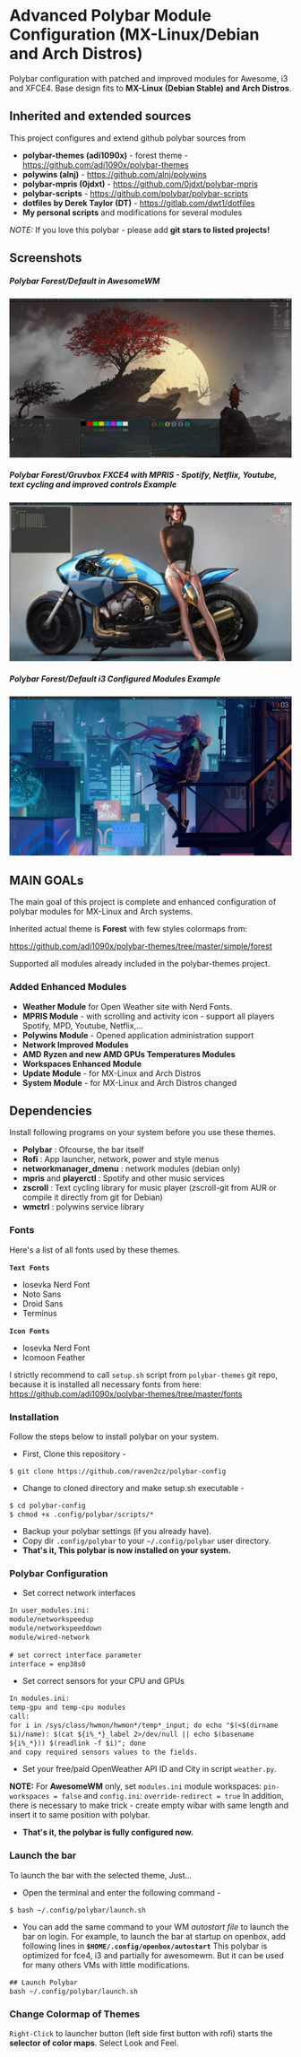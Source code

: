 # Advanced Polybar Module Configuration (MX-Linux/Debian and Arch Distros)

Polybar configuration with patched and improved modules for Awesome, i3 and XFCE4. Base design fits to **MX-Linux (Debian Stable) and Arch Distros**.

## Inherited and extended sources

This project configures and extend github polybar sources from

* **polybar-themes (adi1090x)** - forest theme - https://github.com/adi1090x/polybar-themes
* **polywins (alnj)** - https://github.com/alnj/polywins
* **polybar-mpris (0jdxt)** - https://github.com/0jdxt/polybar-mpris
* **polybar-scripts** - https://github.com/polybar/polybar-scripts
* **dotfiles by Derek Taylor (DT)** - https://gitlab.com/dwt1/dotfiles
* **My personal scripts** and modifications for several modules

*NOTE:* If you love this polybar - please add **git stars to listed projects!**

## Screenshots

##### Polybar Forest/Default in AwesomeWM
![Polybar Forest/Gruvbox FXCE4 with MPRIS (Spotify) Example](images/polybar-example-3-awesomewm.jpg)

##### Polybar Forest/Gruvbox FXCE4 with MPRIS - Spotify, Netflix, Youtube, text cycling and improved controls Example
![Polybar Forest/Gruvbox FXCE4 with MPRIS (Spotify) Example](images/polybar-example-2.jpg)

##### Polybar Forest/Default i3 Configured Modules Example
![Polybar Forest/Default i3 Configured Modules Example](images/polybar-example-1.jpg)

## MAIN GOALs

The main goal of this project is complete and enhanced configuration of polybar modules for MX-Linux and Arch systems.

Inherited actual theme is **Forest** with few styles colormaps from:

https://github.com/adi1090x/polybar-themes/tree/master/simple/forest

Supported all modules already included in the polybar-themes project.

### Added Enhanced Modules

* **Weather Module** for Open Weather site with Nerd Fonts.
* **MPRIS Module** - with scrolling and activity icon - support all players Spotify, MPD, Youtube, Netflix,...
* **Polywins Module** - Opened application administration support
* **Network Improved Modules**
* **AMD Ryzen and new AMD GPUs Temperatures Modules**
* **Workspaces Enhanced Module**
* **Update Module** - for MX-Linux and Arch Distros
* **System Module** - for MX-Linux and Arch Distros changed

## Dependencies

Install following programs on your system before you use these themes.

* **Polybar** : Ofcourse, the bar itself
* **Rofi** : App launcher, network, power and style menus
* **networkmanager_dmenu** : network modules (debian only)
* **mpris** and **playerctl** : Spotify and other music services
* **zscroll** : Text cycling library for music player (zscroll-git from AUR or compile it directly from git for Debian)
* **wmctrl** : polywins service library

### Fonts

Here's a list of all fonts used by these themes.

**`Text Fonts`**

- Iosevka Nerd Font
- Noto Sans
- Droid Sans
- Terminus

**`Icon Fonts`**

- Iosevka Nerd Font
- Icomoon Feather

I strictly recommend to call `setup.sh` script from `polybar-themes` git repo, because it is installed all necessary fonts from here:
https://github.com/adi1090x/polybar-themes/tree/master/fonts

### Installation

Follow the steps below to install polybar on your system.

- First, Clone this repository -
```
$ git clone https://github.com/raven2cz/polybar-config
```

- Change to cloned directory and make setup.sh executable -
```
$ cd polybar-config
$ chmod +x .config/polybar/scripts/*
```

- Backup your polybar settings (if you already have).
- Copy dir `.config/polybar` to your `~/.config/polybar` user directory.
- **That's it, This polybar is now installed on your system.**

### Polybar Configuration

- Set correct network interfaces

```
In user_modules.ini:
module/networkspeedup
module/networkspeeddown
module/wired-network

# set correct interface parameter
interface = enp38s0
```

- Set correct sensors for your CPU and GPUs

```
In modules.ini:
temp-gpu and temp-cpu modules
call:
for i in /sys/class/hwmon/hwmon*/temp*_input; do echo "$(<$(dirname $i)/name): $(cat ${i%_*}_label 2>/dev/null || echo $(basename ${i%_*})) $(readlink -f $i)"; done
and copy required sensors values to the fields.
```

- Set your free/paid OpenWeather API ID and City in script `weather.py`.

**NOTE:** For **AwesomeWM** only, set `modules.ini` module workspaces: `pin-workspaces = false` and `config.ini`: `override-redirect = true`
In addition, there is necessary to make trick - create empty wibar with same length and insert it to same position with polybar.

- **That's it, the polybar is fully configured now.**

### Launch the bar

To launch the bar with the selected theme, Just...

- Open the terminal and enter the following command -
```
$ bash ~/.config/polybar/launch.sh
```

- You can add the same command to your WM *autostart file* to launch the bar on login. For example, to launch the bar at startup on openbox, add following lines in **`$HOME/.config/openbox/autostart`** This polybar is optimized for fce4, i3 and partially for awesomewm. But it can be used for many others VMs with little modifications.

```
## Launch Polybar
bash ~/.config/polybar/launch.sh
```

### Change Colormap of Themes

`Right-Click` to launcher button (left side first button with rofi) starts the **selector of color maps**. Select Look and Feel.
